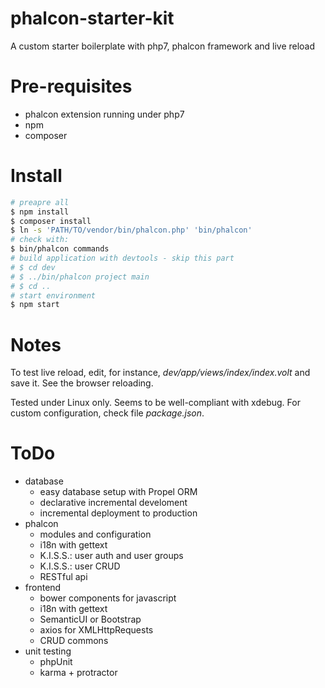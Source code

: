# phalcon-starter-kit
A custom starter boilerplate with php7, phalcon framework and live reload

# Pre-requisites

 * phalcon extension running under php7
 * npm
 * composer

# Install

```bash
# preapre all
$ npm install
$ composer install
$ ln -s 'PATH/TO/vendor/bin/phalcon.php' 'bin/phalcon'
# check with:
$ bin/phalcon commands
# build application with devtools - skip this part
# $ cd dev
# $ ../bin/phalcon project main
# $ cd ..
# start environment
$ npm start
```

# Notes

To test live reload, edit, for instance, _dev/app/views/index/index.volt_ and save it. See the browser reloading.

Tested under Linux only. Seems to be well-compliant with xdebug. For custom configuration, check file _package.json_.

# ToDo

  * database
    * easy database setup with Propel ORM
    * declarative incremental develoment
    * incremental deployment to production
  * phalcon
    * modules and configuration
    * i18n with gettext
    * K.I.S.S.: user auth and user groups
    * K.I.S.S.: user CRUD
    * RESTful api
  * frontend
    * bower components for javascript
    * i18n with gettext
    * SemanticUI or Bootstrap
    * axios for XMLHttpRequests
    * CRUD commons
  * unit testing
    * phpUnit
    * karma + protractor


